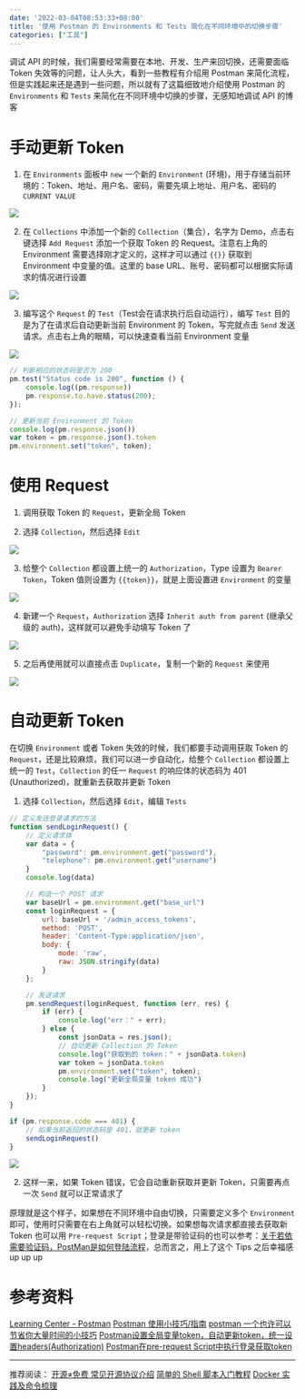 ```yaml
---
date: '2022-03-04T08:53:33+08:00'
title: '使用 Postman 的 Environments 和 Tests 简化在不同环境中的切换步骤'
categories: ["工具"]
---
```



调试 API 的时候，我们需要经常需要在本地、开发、生产来回切换，还需要面临 Token 失效等的问题，让人头大，看到一些教程有介绍用 Postman 来简化流程，但是实践起来还是遇到一些问题，所以就有了这篇细致地介绍使用 Postman 的 `Environments` 和 `Tests` 来简化在不同环境中切换的步骤，无感知地调试 API 的博客

# 手动更新 Token
1. 在 `Environments` 面板中 `new` 一个新的 `Environment` (环境)，用于存储当前环境的：Token、地址、用户名、密码，需要先填上地址、用户名、密码的 `CURRENT VALUE`

![](../使用Postman的Environments和Tests简化在不同环境中的切换步骤/1929786-20220303220102144-1179572122.png)


2. 在 `Collections` 中添加一个新的 `Collection`（集合），名字为 Demo，点击右键选择 `Add Request` 添加一个获取 Token 的 Request。注意右上角的 Environment 需要选择刚才定义的，这样才可以通过 `{{}}` 获取到 Environment 中变量的值。这里的 base URL、账号、密码都可以根据实际请求的情况进行设置

![](../使用Postman的Environments和Tests简化在不同环境中的切换步骤/1929786-20220303220109252-1239737981.png)


3. 编写这个 `Request` 的 `Test`（Test会在请求执行后自动运行），编写 `Test` 目的是为了在请求后自动更新当前 Environment 的 Token，写完就点击 `Send` 发送请求。点击右上角的眼睛，可以快速查看当前 Environment 变量

![](../使用Postman的Environments和Tests简化在不同环境中的切换步骤/1929786-20220303220124010-2012060462.png)

```js
// 判断相应的状态码是否为 200
pm.test("Status code is 200", function () {
    console.log((pm.response))
    pm.response.to.have.status(200);
});

// 更新当前 Environment 的 Token
console.log(pm.response.json())
var token = pm.response.json().token
pm.environment.set("token", token);

```


# 使用 Request
1. 调用获取 Token 的 `Request`，更新全局 Token

2. 选择 `Collection`，然后选择 `Edit`

![](../使用Postman的Environments和Tests简化在不同环境中的切换步骤/1929786-20220303220130741-83553475.png)


3. 给整个 `Collection` 都设置上统一的 `Authorization`，Type 设置为 `Bearer Token`，Token 值则设置为 `{{token}}`，就是上面设置进 `Environment` 的变量

![](../使用Postman的Environments和Tests简化在不同环境中的切换步骤/1929786-20220303220136799-729019785.png)


4. 新建一个 `Request`，`Authorization` 选择 `Inherit auth from parent` (继承父级的 auth)，这样就可以避免手动填写 Token 了

![](../使用Postman的Environments和Tests简化在不同环境中的切换步骤/1929786-20220303220142521-507740706.png)


5. 之后再使用就可以直接点击 `Duplicate`，复制一个新的 `Request` 来使用

![](../使用Postman的Environments和Tests简化在不同环境中的切换步骤/1929786-20220303220147814-1784072148.png)


# 自动更新 Token
在切换 `Environment` 或者 Token 失效的时候，我们都要手动调用获取 Token 的 `Request`，还是比较麻烦，我们可以进一步自动化，给整个 `Collection` 都设置上统一的 `Test`，`Collection` 的任一 `Request` 的响应体的状态码为 401 (Unauthorized)，就重新去获取并更新 Token

1. 选择 `Collection`，然后选择 `Edit`，编辑 `Tests`
```js
// 定义发送登录请求的方法
function sendLoginRequest() {
    // 定义请求体
    var data = {
        "password": pm.environment.get("password"),
        "telephone": pm.environment.get("username")
    }
    console.log(data)

    // 构造一个 POST 请求
    var baseUrl = pm.environment.get("base_url")
    const loginRequest = {
        url: baseUrl + '/admin_access_tokens',
        method: 'POST',
        header: 'Content-Type:application/json',
        body: {
            mode: 'raw',
            raw: JSON.stringify(data)
        }
    };

    // 发送请求
    pm.sendRequest(loginRequest, function (err, res) {
        if (err) {
            console.log("err：" + err);
        } else {
            const jsonData = res.json();
            // 自动更新 Collection 的 Token
            console.log("获取到的 token：" + jsonData.token)
            var token = jsonData.token
            pm.environment.set("token", token);
            console.log("更新全局变量 token 成功")
        }
    });
}

if (pm.response.code === 401) {
    // 如果当前返回的状态码是 401，就更新 token
    sendLoginRequest()
}
```
![](../使用Postman的Environments和Tests简化在不同环境中的切换步骤/1929786-20220303220155122-1950292517.png)


2. 这样一来，如果 Token 错误，它会自动重新获取并更新 Token，只需要再点一次 `Send` 就可以正常请求了

原理就是这个样子，如果想在不同环境中自由切换，只需要定义多个 `Environment` 即可，使用时只需要在右上角就可以轻松切换。如果想每次请求都直接去获取新 Token 也可以用 `Pre-request Script`；登录是带验证码的也可以参考：[关于若依需要验证码，PostMan是如何登陆流程](http://www.jianboge.com/d73200)，总而言之，用上了这个 Tips 之后幸福感 up up up

# 参考资料
[Learning Center - Postman](https://learning.postman.com/docs/getting-started/introduction/)
[Postman 使用小技巧/指南](https://segmentfault.com/a/1190000039825314)
[postman 一个也许可以节省你大量时间的小技巧](https://learnku.com/articles/33410)
[Postman设置全局变量token，自动更新token，统一设置headers(Authorization)](https://blog.csdn.net/weixin_42771651/article/details/116533921)
[Postman在pre-request Script中执行登录获取token](https://blog.csdn.net/wqchibingshaonian/article/details/109221060)

---

推荐阅读：
[开源≠免费 常见开源协议介绍](https://www.cnblogs.com/aaronlinv/p/15708052.html)
[简单的 Shell 脚本入门教程](https://www.cnblogs.com/aaronlinv/p/15764053.html)
[Docker 实践及命令梳理](https://www.cnblogs.com/aaronlinv/p/15130730.html)